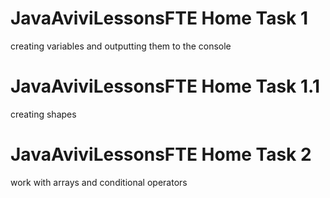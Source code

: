 # JavaAviviLessonsFTE Home Task 1
creating variables and outputting them to the console
# JavaAviviLessonsFTE Home Task 1.1
creating shapes
# JavaAviviLessonsFTE Home Task 2
work with arrays and conditional operators
